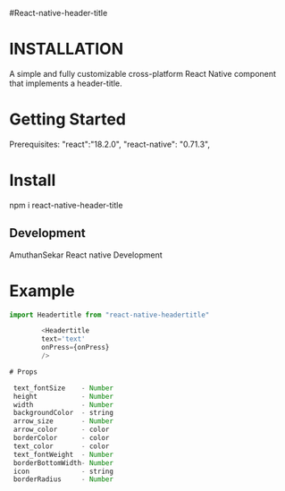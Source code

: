 #React-native-header-title

# INSTALLATION

A simple and fully customizable cross-platform React Native component that implements a header-title.

# Getting Started
Prerequisites:
"react":"18.2.0",
"react-native": "0.71.3",

# Install
npm i react-native-header-title

## Development
AmuthanSekar React native Development  

# Example

```js
import Headertitle from "react-native-headertitle"

        <Headertitle
        text='text'
        onPress={onPress}
        />

# Props

 text_fontSize    - Number
 height           - Number
 width            - Number
 backgroundColor  - string
 arrow_size       - Number
 arrow_color      - color
 borderColor      - color 
 text_color       - color
 text_fontWeight  - Number
 borderBottomWidth- Number
 icon             - string
 borderRadius     - Number
      
        
